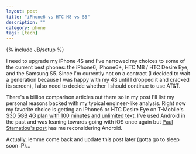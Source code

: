 ```yaml
---
layout: post
title: "iPhone6 vs HTC M8 vs S5"
description: ""
category: phone
tags: [tech]
---
```

{% include JB/setup %}

I need to upgrade my iPhone 4S and I've narrowed my choices to some of the current best phones: the iPhone6, iPhone6+,
HTC M8 / HTC Desire Eye, and the Samsung S5. Since I'm currently not on a contract (I decided to wait a generation
because I was happy with my 4S until I dropped it and cracked its screen), I also need to decide whether I should
continue to use AT&T.

There's a billion comparison articles out there so in my post I'll list my personal reasons backed with my
typical engineer-like analysis. Right now my favorite choice is getting an iPhone6 or HTC Desire Eye on T-Mobile's
[$30 5GB 4G plan with 100 minutes and unlimited text](http://support.t-mobile.com/thread/69201). I've used Android
in the past and was leaning towards going with iOS once again but [Paul Stamatiou's post](http://paulstamatiou.com/android-is-better/)
 has me reconsidering Android.

Actually, lemme come back and update this post later (gotta go to sleep soon :P)...